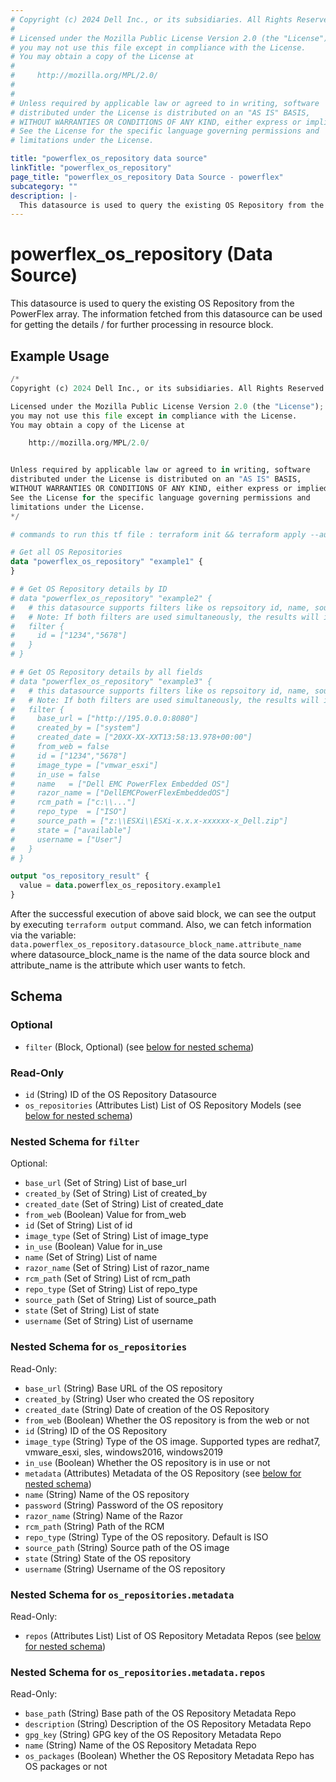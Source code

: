 ```yaml
---
# Copyright (c) 2024 Dell Inc., or its subsidiaries. All Rights Reserved.
# 
# Licensed under the Mozilla Public License Version 2.0 (the "License");
# you may not use this file except in compliance with the License.
# You may obtain a copy of the License at
# 
#     http://mozilla.org/MPL/2.0/
# 
# 
# Unless required by applicable law or agreed to in writing, software
# distributed under the License is distributed on an "AS IS" BASIS,
# WITHOUT WARRANTIES OR CONDITIONS OF ANY KIND, either express or implied.
# See the License for the specific language governing permissions and
# limitations under the License.

title: "powerflex_os_repository data source"
linkTitle: "powerflex_os_repository"
page_title: "powerflex_os_repository Data Source - powerflex"
subcategory: ""
description: |-
  This datasource is used to query the existing OS Repository from the PowerFlex array. The information fetched from this datasource can be used for getting the details / for further processing in resource block.
---
```


# powerflex_os_repository (Data Source)

This datasource is used to query the existing OS Repository from the PowerFlex array. The information fetched from this datasource can be used for getting the details / for further processing in resource block.

## Example Usage

```terraform
/*
Copyright (c) 2024 Dell Inc., or its subsidiaries. All Rights Reserved.

Licensed under the Mozilla Public License Version 2.0 (the "License");
you may not use this file except in compliance with the License.
You may obtain a copy of the License at

    http://mozilla.org/MPL/2.0/


Unless required by applicable law or agreed to in writing, software
distributed under the License is distributed on an "AS IS" BASIS,
WITHOUT WARRANTIES OR CONDITIONS OF ANY KIND, either express or implied.
See the License for the specific language governing permissions and
limitations under the License.
*/

# commands to run this tf file : terraform init && terraform apply --auto-approve

# Get all OS Repositories
data "powerflex_os_repository" "example1" {
}

# # Get OS Repository details by ID
# data "powerflex_os_repository" "example2" {
#   # this datasource supports filters like os repsoitory id, name, source path, etc.
#   # Note: If both filters are used simultaneously, the results will include any records that match either of the filters.
#   filter {
#     id = ["1234","5678"]
#   }
# }

# # Get OS Repository details by all fields
# data "powerflex_os_repository" "example3" {
#   # this datasource supports filters like os repsoitory id, name, source path, etc.
#   # Note: If both filters are used simultaneously, the results will include any records that match either of the filters.
#   filter {
#     base_url = ["http://195.0.0.0:8080"]
#     created_by = ["system"]
#     created_date = ["20XX-XX-XXT13:58:13.978+00:00"]
#     from_web = false
#     id = ["1234","5678"]
#     image_type = ["vmwar_esxi"]
#     in_use = false
#     name   = ["Dell EMC PowerFlex Embedded OS"]
#     razor_name = ["DellEMCPowerFlexEmbeddedOS"]
#     rcm_path = ["c:\\..."]
#     repo_type  = ["ISO"]
#     source_path = ["z:\\ESXi\\ESXi-x.x.x-xxxxxx-x_Dell.zip"]
#     state = ["available"]
#     username = ["User"]
#   }
# }

output "os_repository_result" {
  value = data.powerflex_os_repository.example1
}
```

After the successful execution of above said block, we can see the output by executing `terraform output` command. Also, we can fetch information via the variable: `data.powerflex_os_repository.datasource_block_name.attribute_name` where datasource_block_name is the name of the data source block and attribute_name is the attribute which user wants to fetch.

<!-- schema generated by tfplugindocs -->
## Schema

### Optional

- `filter` (Block, Optional) (see [below for nested schema](#nestedblock--filter))

### Read-Only

- `id` (String) ID of the OS Repository Datasource
- `os_repositories` (Attributes List) List of OS Repository Models (see [below for nested schema](#nestedatt--os_repositories))

<a id="nestedblock--filter"></a>
### Nested Schema for `filter`

Optional:

- `base_url` (Set of String) List of base_url
- `created_by` (Set of String) List of created_by
- `created_date` (Set of String) List of created_date
- `from_web` (Boolean) Value for from_web
- `id` (Set of String) List of id
- `image_type` (Set of String) List of image_type
- `in_use` (Boolean) Value for in_use
- `name` (Set of String) List of name
- `razor_name` (Set of String) List of razor_name
- `rcm_path` (Set of String) List of rcm_path
- `repo_type` (Set of String) List of repo_type
- `source_path` (Set of String) List of source_path
- `state` (Set of String) List of state
- `username` (Set of String) List of username


<a id="nestedatt--os_repositories"></a>
### Nested Schema for `os_repositories`

Read-Only:

- `base_url` (String) Base URL of the OS repository
- `created_by` (String) User who created the OS repository
- `created_date` (String) Date of creation of the OS Repository
- `from_web` (Boolean) Whether the OS repository is from the web or not
- `id` (String) ID of the OS Repository
- `image_type` (String) Type of the OS image. Supported types are redhat7, vmware_esxi, sles, windows2016, windows2019
- `in_use` (Boolean) Whether the OS repository is in use or not
- `metadata` (Attributes) Metadata of the OS Repository (see [below for nested schema](#nestedatt--os_repositories--metadata))
- `name` (String) Name of the OS repository
- `password` (String) Password of the OS repository
- `razor_name` (String) Name of the Razor
- `rcm_path` (String) Path of the RCM
- `repo_type` (String) Type of the OS repository. Default is ISO
- `source_path` (String) Source path of the OS image
- `state` (String) State of the OS repository
- `username` (String) Username of the OS repository

<a id="nestedatt--os_repositories--metadata"></a>
### Nested Schema for `os_repositories.metadata`

Read-Only:

- `repos` (Attributes List) List of OS Repository Metadata Repos (see [below for nested schema](#nestedatt--os_repositories--metadata--repos))

<a id="nestedatt--os_repositories--metadata--repos"></a>
### Nested Schema for `os_repositories.metadata.repos`

Read-Only:

- `base_path` (String) Base path of the OS Repository Metadata Repo
- `description` (String) Description of the OS Repository Metadata Repo
- `gpg_key` (String) GPG key of the OS Repository Metadata Repo
- `name` (String) Name of the OS Repository Metadata Repo
- `os_packages` (Boolean) Whether the OS Repository Metadata Repo has OS packages or not

